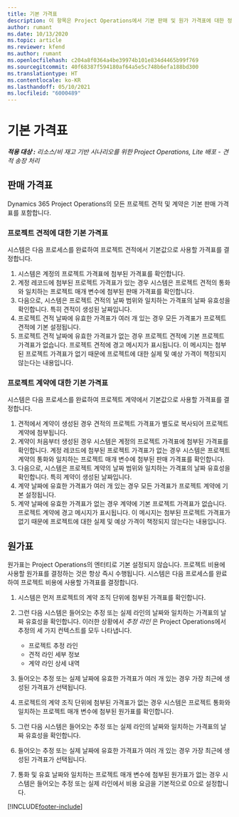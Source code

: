 ```yaml
---
title: 기본 가격표
description: 이 항목은 Project Operations에서 기본 판매 및 원가 가격표에 대한 정보를 제공합니다.
author: rumant
ms.date: 10/13/2020
ms.topic: article
ms.reviewer: kfend
ms.author: rumant
ms.openlocfilehash: c204a8f0364a4be39974b101e834d4465b99f769
ms.sourcegitcommit: 40f68387f594180af64a5e5c748b6efa188bd300
ms.translationtype: HT
ms.contentlocale: ko-KR
ms.lasthandoff: 05/10/2021
ms.locfileid: "6000489"
---
```

# <a name="default-price-lists"></a>기본 가격표

_**적용 대상 :** 리소스/비 재고 기반 시나리오를 위한 Project Operations, Lite 배포 - 견적 송장 처리_

## <a name="sales-price-lists"></a>판매 가격표

Dynamics 365 Project Operations의 모든 프로젝트 견적 및 계약은 기본 판매 가격표를 포함합니다. 

### <a name="price-list-default-on-project-quotes"></a>프로젝트 견적에 대한 기본 가격표
시스템은 다음 프로세스를 완료하여 프로젝트 견적에서 기본값으로 사용할 가격표를 결정합니다.

1. 시스템은 계정의 프로젝트 가격표에 첨부된 가격표를 확인합니다. 
2. 계정 레코드에 첨부된 프로젝트 가격표가 있는 경우 시스템은 프로젝트 견적의 통화와 일치하는 프로젝트 매개 변수에 첨부된 판매 가격표를 확인합니다.
3. 다음으로, 시스템은 프로젝트 견적의 날짜 범위와 일치하는 가격표의 날짜 유효성을 확인합니다. 특히 견적이 생성된 날짜입니다.
4. 프로젝트 견적 날짜에 유효한 가격표가 여러 개 있는 경우 모든 가격표가 프로젝트 견적에 기본 설정됩니다.
5. 프로젝트 견적 날짜에 유효한 가격표가 없는 경우 프로젝트 견적에 기본 프로젝트 가격표가 없습니다. 프로젝트 견적에 경고 메시지가 표시됩니다. 이 메시지는 첨부된 프로젝트 가격표가 없기 때문에 프로젝트에 대한 실제 및 예상 가격이 책정되지 않는다는 내용입니다.

### <a name="price-list-default-on-project-contracts"></a>프로젝트 계약에 대한 기본 가격표 
시스템은 다음 프로세스를 완료하여 프로젝트 계약에서 기본값으로 사용할 가격표를 결정합니다.

1. 견적에서 계약이 생성된 경우 견적의 프로젝트 가격표가 별도로 복사되어 프로젝트 계약에 첨부됩니다.
2. 계약이 처음부터 생성된 경우 시스템은 계정의 프로젝트 가격표에 첨부된 가격표를 확인합니다. 계정 레코드에 첨부된 프로젝트 가격표가 없는 경우 시스템은 프로젝트 계약의 통화와 일치하는 프로젝트 매개 변수에 첨부된 판매 가격표를 확인합니다.
4. 다음으로, 시스템은 프로젝트 계약의 날짜 범위와 일치하는 가격표의 날짜 유효성을 확인합니다. 특히 계약이 생성된 날짜입니다.
5. 계약 날짜에 유효한 가격표가 여러 개 있는 경우 모든 가격표가 프로젝트 계약에 기본 설정됩니다.
6. 계약 날짜에 유효한 가격표가 없는 경우 계약에 기본 프로젝트 가격표가 없습니다. 프로젝트 계약에 경고 메시지가 표시됩니다. 이 메시지는 첨부된 프로젝트 가격표가 없기 때문에 프로젝트에 대한 실제 및 예상 가격이 책정되지 않는다는 내용입니다.

## <a name="cost-price-lists"></a>원가표

원가표는 Project Operations의 엔터티로 기본 설정되지 않습니다. 프로젝트 비용에 사용할 원가표를 결정하는 것은 항상 즉시 수행됩니다. 시스템은 다음 프로세스를 완료하여 프로젝트 비용에 사용할 가격표를 결정합니다.

1. 시스템은 먼저 프로젝트의 계약 조직 단위에 첨부된 가격표를 확인합니다.
2. 그런 다음 시스템은 들어오는 추정 또는 실제 라인의 날짜와 일치하는 가격표의 날짜 유효성을 확인합니다. 이러한 상황에서 *추정 라인* 은 Project Operations에서 추정의 세 가지 컨텍스트를 모두 나타냅니다.

    - 프로젝트 추정 라인
    - 견적 라인 세부 정보
    - 계약 라인 상세 내역
  
3. 들어오는 추정 또는 실제 날짜에 유효한 가격표가 여러 개 있는 경우 가장 최근에 생성된 가격표가 선택됩니다.
4. 프로젝트의 계약 조직 단위에 첨부된 가격표가 없는 경우 시스템은 프로젝트 통화와 일치하는 프로젝트 매개 변수에 첨부된 원가표를 확인합니다.
5. 그런 다음 시스템은 들어오는 추정 또는 실제 라인의 날짜와 일치하는 가격표의 날짜 유효성을 확인합니다. 
6. 들어오는 추정 또는 실제 날짜에 유효한 가격표가 여러 개 있는 경우 가장 최근에 생성된 가격표가 선택됩니다.
7. 통화 및 유효 날짜와 일치하는 프로젝트 매개 변수에 첨부된 원가표가 없는 경우 시스템은 들어오는 추정 또는 실제 라인에서 비용 요금을 기본적으로 0으로 설정합니다.


[!INCLUDE[footer-include](../includes/footer-banner.md)]